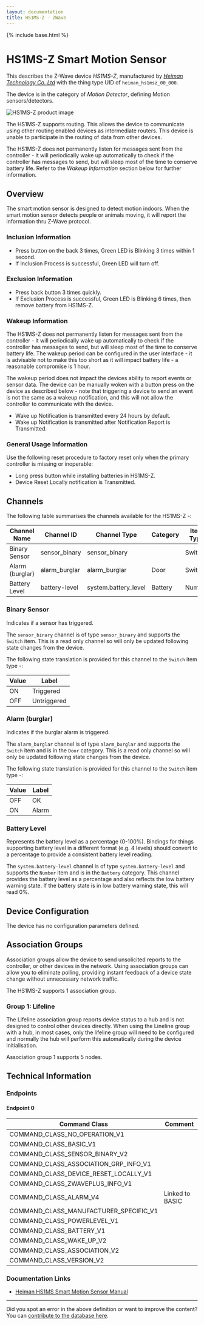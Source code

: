 ```yaml
---
layout: documentation
title: HS1MS-Z - ZWave
---
```


{% include base.html %}

# HS1MS-Z Smart Motion Sensor
This describes the Z-Wave device *HS1MS-Z*, manufactured by *[Heiman Technology Co. Ltd](http://www.heimantech.com/)* with the thing type UID of ```heiman_hs1msz_00_000```.

The device is in the category of *Motion Detector*, defining Motion sensors/detectors.

![HS1MS-Z product image](https://opensmarthouse.org/zwavedatabase/736/image/)


The HS1MS-Z supports routing. This allows the device to communicate using other routing enabled devices as intermediate routers.  This device is unable to participate in the routing of data from other devices.

The HS1MS-Z does not permanently listen for messages sent from the controller - it will periodically wake up automatically to check if the controller has messages to send, but will sleep most of the time to conserve battery life. Refer to the *Wakeup Information* section below for further information.

## Overview

The smart motion sensor is designed to detect motion indoors. When the smart motion sensor detects people or animals moving, it will report the information thru Z-Wave protocol.

### Inclusion Information

  * Press button on the back 3 times, Green LED is Blinking 3 times within 1 second.
  * If Inclusion Process is successful, Green LED will turn off.

### Exclusion Information

  * Press back button 3 times quickly.
  * If Exclusion Process is successful, Green LED is Blinking 6 times, then remove battery from HS1MS-Z.

### Wakeup Information

The HS1MS-Z does not permanently listen for messages sent from the controller - it will periodically wake up automatically to check if the controller has messages to send, but will sleep most of the time to conserve battery life. The wakeup period can be configured in the user interface - it is advisable not to make this too short as it will impact battery life - a reasonable compromise is 1 hour.

The wakeup period does not impact the devices ability to report events or sensor data. The device can be manually woken with a button press on the device as described below - note that triggering a device to send an event is not the same as a wakeup notification, and this will not allow the controller to communicate with the device.


  * Wake up Notification is transmitted every 24 hours by default.
  * Wake up Notification is transmitted after Notification Report is Transmitted.

### General Usage Information

Use the following reset procedure to factory reset only when the primary controller is missing or inoperable:

  * Long press button while installing batteries in HS1MS-Z.
  * Device Reset Locally notification is Transmitted.

## Channels

The following table summarises the channels available for the HS1MS-Z -:

| Channel Name | Channel ID | Channel Type | Category | Item Type |
|--------------|------------|--------------|----------|-----------|
| Binary Sensor | sensor_binary | sensor_binary |  | Switch | 
| Alarm (burglar) | alarm_burglar | alarm_burglar | Door | Switch | 
| Battery Level | battery-level | system.battery_level | Battery | Number |

### Binary Sensor
Indicates if a sensor has triggered.

The ```sensor_binary``` channel is of type ```sensor_binary``` and supports the ```Switch``` item. This is a read only channel so will only be updated following state changes from the device.

The following state translation is provided for this channel to the ```Switch``` item type -:

| Value | Label     |
|-------|-----------|
| ON | Triggered |
| OFF | Untriggered |

### Alarm (burglar)
Indicates if the burglar alarm is triggered.

The ```alarm_burglar``` channel is of type ```alarm_burglar``` and supports the ```Switch``` item and is in the ```Door``` category. This is a read only channel so will only be updated following state changes from the device.

The following state translation is provided for this channel to the ```Switch``` item type -:

| Value | Label     |
|-------|-----------|
| OFF | OK |
| ON | Alarm |

### Battery Level
Represents the battery level as a percentage (0-100%). Bindings for things supporting battery level in a different format (e.g. 4 levels) should convert to a percentage to provide a consistent battery level reading.

The ```system.battery-level``` channel is of type ```system.battery-level``` and supports the ```Number``` item and is in the ```Battery``` category.
This channel provides the battery level as a percentage and also reflects the low battery warning state. If the battery state is in low battery warning state, this will read 0%.


## Device Configuration

The device has no configuration parameters defined.

## Association Groups

Association groups allow the device to send unsolicited reports to the controller, or other devices in the network. Using association groups can allow you to eliminate polling, providing instant feedback of a device state change without unnecessary network traffic.

The HS1MS-Z supports 1 association group.

### Group 1: Lifeline

The Lifeline association group reports device status to a hub and is not designed to control other devices directly. When using the Lineline group with a hub, in most cases, only the lifeline group will need to be configured and normally the hub will perform this automatically during the device initialisation.

Association group 1 supports 5 nodes.

## Technical Information

### Endpoints

#### Endpoint 0

| Command Class | Comment |
|---------------|---------|
| COMMAND_CLASS_NO_OPERATION_V1| |
| COMMAND_CLASS_BASIC_V1| |
| COMMAND_CLASS_SENSOR_BINARY_V2| |
| COMMAND_CLASS_ASSOCIATION_GRP_INFO_V1| |
| COMMAND_CLASS_DEVICE_RESET_LOCALLY_V1| |
| COMMAND_CLASS_ZWAVEPLUS_INFO_V1| |
| COMMAND_CLASS_ALARM_V4| Linked to BASIC|
| COMMAND_CLASS_MANUFACTURER_SPECIFIC_V1| |
| COMMAND_CLASS_POWERLEVEL_V1| |
| COMMAND_CLASS_BATTERY_V1| |
| COMMAND_CLASS_WAKE_UP_V2| |
| COMMAND_CLASS_ASSOCIATION_V2| |
| COMMAND_CLASS_VERSION_V2| |

### Documentation Links

* [Heiman HS1MS Smart Motion Sensor Manual](https://opensmarthouse.org/zwavedatabase/736/Heiman-Smart-Motion-Sensor-HSIMS-Z.pdf)

---

Did you spot an error in the above definition or want to improve the content?
You can [contribute to the database here](https://opensmarthouse.org/zwavedatabase/736).
